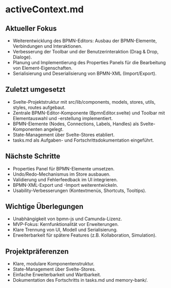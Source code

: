# activeContext.md

## Aktueller Fokus

- Weiterentwicklung des BPMN-Editors: Ausbau der BPMN-Elemente, Verbindungen und Interaktionen.
- Verbesserung der Toolbar und der Benutzerinteraktion (Drag & Drop, Dialoge).
- Planung und Implementierung des Properties Panels für die Bearbeitung von Element-Eigenschaften.
- Serialisierung und Deserialisierung von BPMN-XML (Import/Export).

## Zuletzt umgesetzt

- Svelte-Projektstruktur mit src/lib/components, models, stores, utils, styles, routes aufgebaut.
- Zentrale BPMN-Editor-Komponente (BpmnEditor.svelte) und Toolbar mit Elementauswahl und -erstellung implementiert.
- BPMN-Elemente (Nodes, Connections, Labels, Handles) als Svelte-Komponenten angelegt.
- State-Management über Svelte-Stores etabliert.
- tasks.md als Aufgaben- und Fortschrittsdokumentation eingeführt.

## Nächste Schritte

- Properties Panel für BPMN-Elemente umsetzen.
- Undo/Redo-Mechanismus im Store ausbauen.
- Validierung und Fehlerfeedback im UI integrieren.
- BPMN-XML-Export und -Import weiterentwickeln.
- Usability-Verbesserungen (Kontextmenüs, Shortcuts, Tooltips).

## Wichtige Überlegungen

- Unabhängigkeit von bpmn-js und Camunda-Lizenz.
- MVP-Fokus: Kernfunktionalität vor Erweiterungen.
- Klare Trennung von UI, Modell und Serialisierung.
- Erweiterbarkeit für spätere Features (z.B. Kollaboration, Simulation).

## Projektpräferenzen

- Klare, modulare Komponentenstruktur.
- State-Management über Svelte-Stores.
- Einfache Erweiterbarkeit und Wartbarkeit.
- Dokumentation des Fortschritts in tasks.md und memory-bank/.
